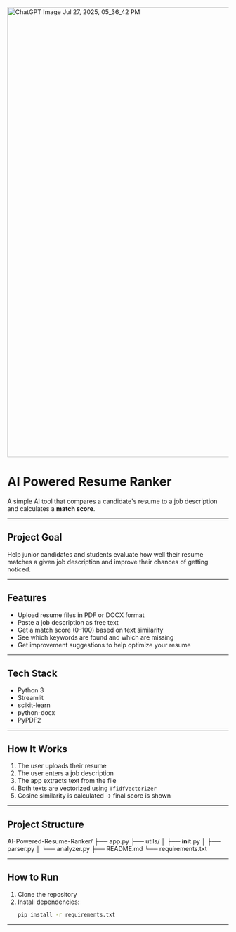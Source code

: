 
<img width="1024" height="1024" alt="ChatGPT Image Jul 27, 2025, 05_36_42 PM" src="https://github.com/user-attachments/assets/0da24bcd-4a6d-42b3-88c1-fd6f6f197ed4" />

# AI Powered Resume Ranker

A simple AI tool that compares a candidate's resume to a job description and calculates a **match score**.

---

## Project Goal

Help junior candidates and students evaluate how well their resume matches a given job description and improve their chances of getting noticed.

---

##  Features

- Upload resume files in PDF or DOCX format
- Paste a job description as free text
- Get a match score (0–100) based on text similarity
- See which keywords are found and which are missing
- Get improvement suggestions to help optimize your resume
  
---

## Tech Stack

- Python 3
- Streamlit
- scikit-learn
- python-docx
- PyPDF2
  
---

## How It Works

1. The user uploads their resume
2. The user enters a job description
3. The app extracts text from the file
4. Both texts are vectorized using `TfidfVectorizer`
5. Cosine similarity is calculated → final score is shown

---

## Project Structure

AI-Powered-Resume-Ranker/
├── app.py
├── utils/
│   ├── __init__.py
│   ├── parser.py
│   └── analyzer.py 
├── README.md
└── requirements.txt

---

## How to Run

1. Clone the repository  
2. Install dependencies:
      ```bash
   pip install -r requirements.txt

---
